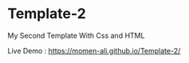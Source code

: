 # Template-2
My Second Template With Css and HTML

Live Demo :
https://momen-ali.github.io/Template-2/
